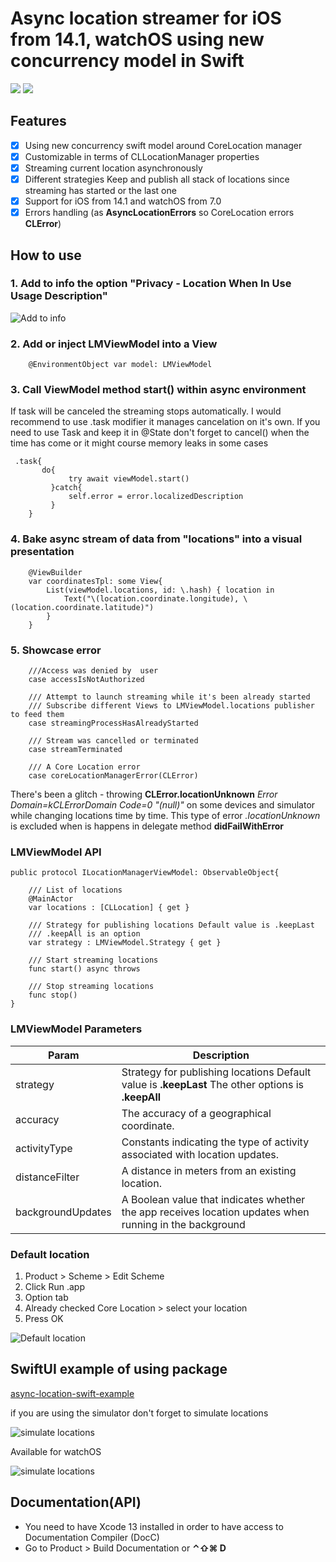 # Async location streamer for iOS from 14.1, watchOS using new concurrency model in Swift

[![](https://img.shields.io/endpoint?url=https%3A%2F%2Fswiftpackageindex.com%2Fapi%2Fpackages%2FThe-Igor%2Fd3-async-location%2Fbadge%3Ftype%3Dswift-versions)](https://swiftpackageindex.com/The-Igor/d3-async-location) [![](https://img.shields.io/endpoint?url=https%3A%2F%2Fswiftpackageindex.com%2Fapi%2Fpackages%2FThe-Igor%2Fd3-async-location%2Fbadge%3Ftype%3Dplatforms)](https://swiftpackageindex.com/The-Igor/d3-async-location)
 ## Features
- [x] Using new concurrency swift model around CoreLocation manager
- [x] Customizable in terms of CLLocationManager properties
- [x] Streaming current location asynchronously
- [x] Different strategies Keep and publish all stack of locations since streaming has started or the last one
- [x] Support for iOS from 14.1 and watchOS from 7.0
- [x] Errors handling (as **AsyncLocationErrors** so CoreLocation errors **CLError**)

## How to use
 
### 1. Add to info the option "Privacy - Location When In Use Usage Description" 
 ![Add to info](https://github.com/The-Igor/d3-async-location/blob/main/img/image2.png)
 
### 2. Add or inject LMViewModel into a View

```
    @EnvironmentObject var model: LMViewModel 
```

### 3. Call ViewModel method start() within async environment
If task will be canceled the streaming stops automatically. I would recommend to use .task modifier it manages cancelation on it's own. If you need to use Task and keep it in @State don't forget to cancel() when the time has come or it might course memory leaks in some cases
```
 .task{
       do{
             try await viewModel.start()
         }catch{
             self.error = error.localizedDescription
         }     
    }
```

### 4. Bake async stream of data from "locations" into a visual presentation 
```
    @ViewBuilder
    var coordinatesTpl: some View{
        List(viewModel.locations, id: \.hash) { location in
            Text("\(location.coordinate.longitude), \(location.coordinate.latitude)")
        }
    }
```

### 5. Showcase error
```   
    ///Access was denied by  user
    case accessIsNotAuthorized
    
    /// Attempt to launch streaming while it's been already started
    /// Subscribe different Views to LMViewModel.locations publisher to feed them
    case streamingProcessHasAlreadyStarted
    
    /// Stream was cancelled or terminated
    case streamTerminated

    /// A Core Location error
    case coreLocationManagerError(CLError)
```

There's been a glitch - throwing **CLError.locationUnknown** *Error Domain=kCLErrorDomain Code=0 "(null)"* on some devices and simulator while changing locations time by time. This type of error *.locationUnknown* is excluded when is happens in delegate method **didFailWithError**

### LMViewModel API
```
public protocol ILocationManagerViewModel: ObservableObject{
        
    /// List of locations
    @MainActor
    var locations : [CLLocation] { get }
    
    /// Strategy for publishing locations Default value is .keepLast 
    /// .keepAll is an option
    var strategy : LMViewModel.Strategy { get }
    
    /// Start streaming locations
    func start() async throws
    
    /// Stop streaming locations
    func stop()
}
```

### LMViewModel Parameters

|Param|Description|
| --- | --- |
|strategy| Strategy for publishing locations Default value is **.keepLast** The other options is **.keepAll** |
|accuracy| The accuracy of a geographical coordinate.|
|activityType|Constants indicating the type of activity associated with location updates.|
|distanceFilter|A distance in meters from an existing location.|
|backgroundUpdates|A Boolean value that indicates whether the app receives location updates when running in the background|

### Default location
1. Product > Scheme > Edit Scheme
2. Click Run .app
3. Option tab
4. Already checked Core Location > select your location
5. Press OK

 ![Default location](https://github.com/The-Igor/d3-async-location/blob/main/img/image6.png)
 
## SwiftUI example of using package
[async-location-swift-example](https://github.com/The-Igor/async-location-swift-example)

if you are using the simulator don't forget to simulate locations

 ![simulate locations](https://github.com/The-Igor/d3-async-location/blob/main/img/image9.gif)
 
 Available for watchOS
 
 ![simulate locations](https://github.com/The-Igor/d3-async-location/blob/main/img/image5.gif)
 
## Documentation(API)
- You need to have Xcode 13 installed in order to have access to Documentation Compiler (DocC)
- Go to Product > Build Documentation or **⌃⇧⌘ D**
